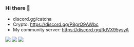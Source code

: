 ### Hi there 👋

 - discord.gg/catcha
 - Crypto: https://discord.gg/P8grQ9AWbc
 - My community server: https://discord.gg/RdVX95ysyA

<img src="https://github-readme-stats.vercel.app/api?username=catcha8&&show_icons=true&title_color=ffffff&icon_color=bb2acf&text_color=daf7dc&bg_color=151515">
<img src="https://github-readme-stats-eight-theta.vercel.app/api/top-langs/?username=catcha8&layout=compact&langs_count=8&theme=react&locale=fr">
<img src="https://profile-counter.glitch.me/catcha8/count.svg">

